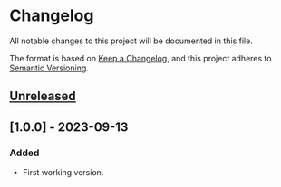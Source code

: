 # Changelog

All notable changes to this project will be documented in this file.

The format is based on [Keep a Changelog](https://keepachangelog.com/en/1.0.0/),
and this project adheres to [Semantic Versioning](https://semver.org/spec/v2.0.0.html).

## [Unreleased]

## [1.0.0] - 2023-09-13

### Added

- First working version.

<!-- 
## [1.1.1] - 2023-03-05
## [0.0.1] - 2014-05-31
[0.0.2]: https://github.com/ibice/opa-bundle-github/compare/v0.0.1...v0.0.2
[0.0.1]: https://github.com/ibice/opa-bundle-github/releases/tag/v0.0.1
[unreleased]: https://github.com/ibice/opa-bundle-github/compare/v1.1.1...HEAD
-->

[unreleased]: https://github.com/ibice/opa-bundle-github/compare/v1.0.0...HEAD
[0.0.1]: https://github.com/ibice/opa-bundle-github/releases/tag/v1.0.0
